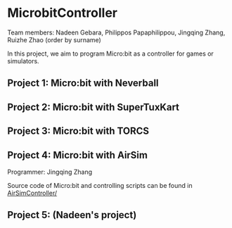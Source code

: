 # MicrobitController

Team members: Nadeen Gebara, Philippos Papaphilippou, Jingqing Zhang, Ruizhe Zhao (order by surname)


In this project, we aim to program Micro:bit as a controller for games or simulators.


## Project 1: Micro:bit with Neverball

## Project 2: Micro:bit with SuperTuxKart

## Project 3: Micro:bit with TORCS

## Project 4: Micro:bit with AirSim

Programmer: Jingqing Zhang

Source code of Micro:bit and controlling scripts can be found in [AirSimController/](AirSimController/)

## Project 5: (Nadeen's project)

